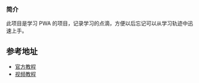 ### 简介

此项目是学习 PWA 的项目，记录学习的点滴，方便以后忘记可以从学习轨迹中迅速上手。

## 参考地址

- [官方教程](https://developers.google.com/web/fundamentals/codelabs/your-first-pwapp)
- [视频教程](https://www.bilibili.com/video/BV1wt411E7QD?from=search&seid=4359254532906031342)

